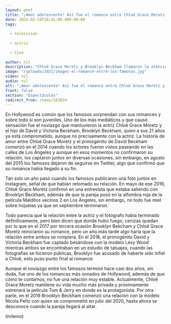 ```yaml
---
layout: post
title: "¡Amor adolescente! Así fue el romance entre Chloë Grace Moretz y Brooklyn Beckham"
date: 2021-02-10T18:41:00.000-06:00
tags:
  
  - television
  
  - actriz
  
  - Cine
  
author: nil
description: "Chloë Grace Moretz y Brooklyn Beckham llamaron la atención cuando comenzaron un romance, sin embargo, éste tuvo muchos altibajos. "
image: "/uploads/2021/images-el-romance-entre-los-famosos.jpg"
video: nil
audio: nil
alt: "¡Amor adolescente! Así fue el romance entre Chloë Grace Moretz y Brooklyn Beckham"
front: false
section: "Espectáculos"
redirect_from: /news/182834
---
```


En Hollywood es común que los famosos sorprendan con sus romances y sobre todo si son juveniles. Uno de los más mediáticos y que causó sensación fue el noviazgo que mantuvieron la actriz Chloë Grace Moretz y el hijo de David y Victoria Beckham, Brooklyn Beckham, quien a sus 21 años ya está comprometido, aunque no precisamente con la actriz. La historia de amor entre Chloë Grace Moretz y el primogénito de David Beckham comenzó en el 2014 cuando los actores fueron vistos paseando en las calles de Los Ángeles y aunque en esos momentos no confirmaron su relación, los captaron juntos en diversas ocasiones, sin embargo, en agosto del 2015 los famosos dejaron de seguirse en Twitter, algo que confirmó que su romance había llegado a su fin. 

Tan solo un año pasó cuando los famosos publicaron una foto juntos en Instagram, señal de que habían retomado su relación. En mayo de ese 2016, Chloë Grace Moretz confirmó en una entrevista que estaba saliendo con Brooklyn Beckham, además de que la pareja posó en la alfombra roja de la película Malditos vecinos 2 en Los Ángeles, sin embargo, no todo fue miel sobre hojuelas ya que en septiembre terminaron.

Todo parecía que la relación entre la actriz y el fotógrafo había terminado definitivamente, pero bien dicen que donde hubo fuego, cenizas quedan por lo que en el 2017 por tercera ocasión Brooklyn Bekcham y Chloë Grace Moretz reiniciaron su romance, pero un año más tarde algo haría que la relación entre ambos se rompiera. En el 2018, el primogénito David y Victoria Beckham fue captado besándose con la modelo Lexy Wood mientras ambos se encontraban en un estudio de tatuajes, cuando las fotografías se hicieron públicas, Brooklyn fue acusado de haberle sido infiel a Chloë, esto puso punto final al romance.

Aunque el noviazgo entre los famosos terminó hace casi dos años, sin duda, fue uno de los romances más sonados de Hollywood, además de que cómo te contamos, no fue una relación muy estable. Actualmente, Chloë Grace Moretz mantiene su vida mucho más privada y próximamente estrenará la película Tom & Jerry en donde es la protagonista. Por otra parte, en el 2019 Brooklyn Beckham comenzó una relación con la modelo Nicola Peltz con quien se comprometió en julio del 2020, hasta ahora se desconoce cuando la pareja llegará al altar.

(milenio)